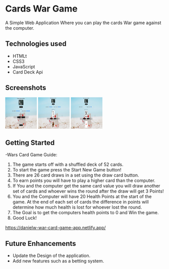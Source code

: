 # Cards War Game

A Simple Web Application Where you can play the cards War game against the computer.

## Technologies used
- HTMLt
- CSS3
- JavaScript
- Card Deck Api

## Screenshots
<img src="/images/screenshot1WarGame.jpg" width="100" height="100">
<img src="/images/screenshot2WarGame.jpg" width="100" height="100">
<img src="/images/screenshot3WarGame.jpg" width="100" height="100">


## Getting Started
 -Wars Card Game Guide:            
1. The game starts off with a shuffled deck of 52 cards.
2. To start the game press the Start New Game button!
3. There are 26 card draws in a set using the draw card button.
4. To earn points you will have to play a higher card than the computer.
5. If You and the computer get the same card value you will draw another set of cards and whoever wins the round after the draw will get 3 Points!
6. You and the Computer will have 20 Health Points at the start of the game. At the end of each set of cards the difference in points will determine how much health is lost for whoever lost the round.
7. The Goal is to get the computers health points to 0 and Win the game.
8. Good Luck!
            
  https://danielw-war-card-game-app.netlify.app/

## Future Enhancements
- Update the Design of the application.
- Add new features such as a betting system.
